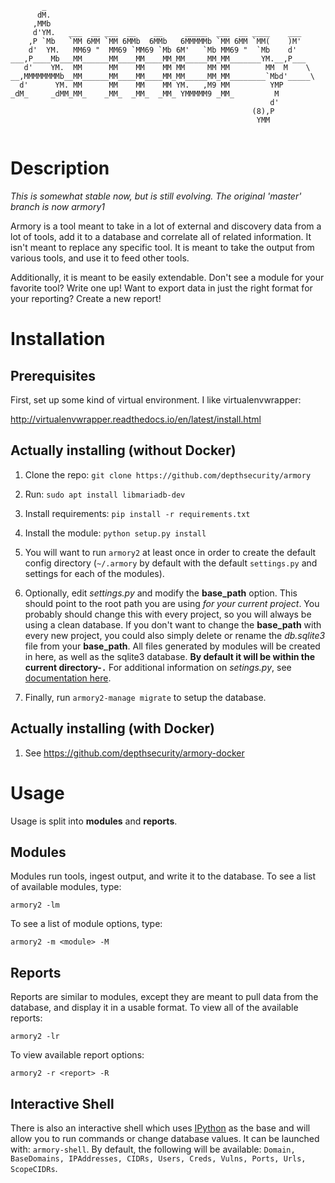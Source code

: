 
```
       _                                                          
      dM.                                                         
     ,MMb                                                         
     d'YM.   ___  __ ___  __    __     _____  ___  __ ____    ___ 
    ,P `Mb   `MM 6MM `MM 6MMb  6MMb   6MMMMMb `MM 6MM `MM(    )M' 
    d'  YM.   MM69 "  MM69 `MM69 `Mb 6M'   `Mb MM69 "  `Mb    d'  
___,P____Mb___MM______MM____MM____MM_MM_____MM_MM_______YM.__,P___
   d'    YM.  MM      MM    MM    MM MM     MM MM        MM  M    \ 
__,MMMMMMMMb__MM______MM____MM____MM_MM_____MM_MM________`Mbd'_____\
  d'      YM. MM      MM    MM    MM YM.   ,M9 MM         YMP      
_dM_     _dMM_MM_    _MM_  _MM_  _MM_ YMMMMM9 _MM_         M      
                                                          d'      
                                                      (8),P       
                                                       YMM        
                                                          
```

# Description
_This is somewhat stable now, but is still evolving. The original 'master' branch is now armory1_

Armory is a tool meant to take in a lot of external and discovery data from a lot of tools, add it to a database and correlate all of related information. It isn't meant to replace any specific tool. It is meant to take the output from various tools, and use it to feed other tools.

Additionally, it is meant to be easily extendable. Don't see a module for your favorite tool? Write one up! Want to export data in just the right format for your reporting? Create a new report!

# Installation

## Prerequisites

First, set up some kind of virtual environment. I like virtualenvwrapper:

http://virtualenvwrapper.readthedocs.io/en/latest/install.html

## Actually installing (without Docker)

1. Clone the repo: `git clone https://github.com/depthsecurity/armory`

2. Run: `sudo apt install libmariadb-dev`

3. Install requirements: `pip install -r requirements.txt`

4. Install the module: `python setup.py install`

5. You will want to run `armory2` at least once in order to create the default config directory (`~/.armory` by default with the default `settings.py` and settings for each of the modules).

6. Optionally, edit *settings.py* and modify the **base_path** option. This should point to the root path you are using *for your current project*. You probably should change this with every project, so you will always be using a clean database. If you don't want to change the **base_path** with every new project, you could also simply delete or rename the *db.sqlite3* file from your **base_path**. All files generated by modules will be created in here, as well as the sqlite3 database. **By default it will be within the current directory-`.`** For additional information on *setings.py*, see [documentation here](SettingsConfigs.md).

7. Finally, run `armory2-manage migrate` to setup the database.

## Actually installing (with Docker)

1. See https://github.com/depthsecurity/armory-docker

# Usage

Usage is split into **modules** and **reports**. 

## Modules

Modules run tools, ingest output, and write it to the database. To see a list of available modules, type:

`armory2 -lm`

To see a list of module options, type:

`armory2 -m <module> -M`

## Reports

Reports are similar to modules, except they are meant to pull data from the database, and display it in a usable format. To view all of the available reports:

`armory2 -lr`

To view available report options:

`armory2 -r <report> -R`

## Interactive Shell

There is also an interactive shell which uses [IPython](https://ipython.org/) as the base and will allow you to run commands or change database values. It can be launched with: `armory-shell`.
By default, the following will be available: `Domain, BaseDomains, IPAddresses, CIDRs, Users, Creds, Vulns, Ports, Urls, ScopeCIDRs`.
